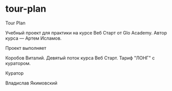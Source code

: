 # tour-plan
Tour Plan

Учебный проект для практики на курсе Веб Старт от Glo Academy. Автор курса — Артем Исламов.





Проект выполняет

Коробов Виталий. Девятый поток курса Веб Старт. Тариф "ЛОНГ" с куратором.





Куратор

Владислав Якимовский
